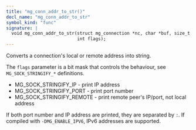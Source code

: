 ```yaml
---
title: "mg_conn_addr_to_str()"
decl_name: "mg_conn_addr_to_str"
symbol_kind: "func"
signature: |
  void mg_conn_addr_to_str(struct mg_connection *nc, char *buf, size_t len,
                           int flags);
---
```


Converts a connection's local or remote address into string.

The `flags` parameter is a bit mask that controls the behaviour,
see `MG_SOCK_STRINGIFY_*` definitions.

- MG_SOCK_STRINGIFY_IP - print IP address
- MG_SOCK_STRINGIFY_PORT - print port number
- MG_SOCK_STRINGIFY_REMOTE - print remote peer's IP/port, not local address

If both port number and IP address are printed, they are separated by `:`.
If compiled with `-DMG_ENABLE_IPV6`, IPv6 addresses are supported. 

